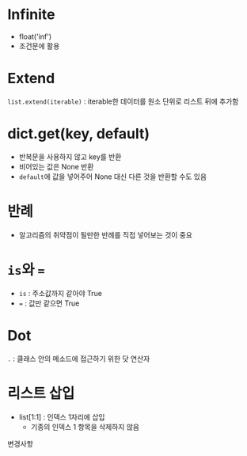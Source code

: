 # Infinite

- float('inf')
- 조건문에 활용



# Extend

`list.extend(iterable)` : iterable한 데이터를 원소 단위로 리스트 뒤에 추가함



# dict.get(key, default)

- 반복문을 사용하지 않고 key를 반환
- 비어있는 값은 None 반환
- `default`에 값을 넣어주어 None 대신 다른 것을 반환할 수도 있음



# 반례

- 알고리즘의 취약점이 될만한 반례를 직접 넣어보는 것이 중요



# `is`와 `=`

- `is` : 주소값까지 같아야 True
- `=` : 값만 같으면 True



# Dot

`.` : 클래스 안의 메소드에 접근하기 위한 닷 연산자



# 리스트 삽입

- list[1:1] : 인덱스 1자리에 삽입
  - 기종의 인덱스 1 항목을 삭제하지 않음 



변경사항